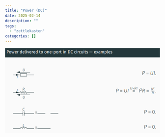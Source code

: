 ```yaml
---
title: "Power (DC)"
date: 2025-02-14
description: ""
tags: 
  - "zettlekasten"
categories: []
---
```


![Pasted image 20221127220449](attachments/Pasted%20image%2020221127220449.png)